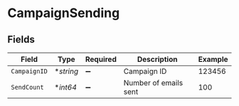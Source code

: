 # CampaignSending


## Fields

| Field                 | Type                  | Required              | Description           | Example               |
| --------------------- | --------------------- | --------------------- | --------------------- | --------------------- |
| `CampaignID`          | **string*             | :heavy_minus_sign:    | Campaign ID           | 123456                |
| `SendCount`           | **int64*              | :heavy_minus_sign:    | Number of emails sent | 100                   |